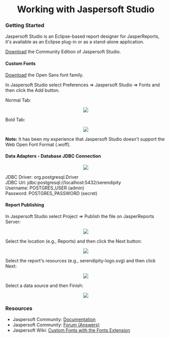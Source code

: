 <h1 align="center">Working with Jaspersoft Studio</h1>

### Getting Started

Jaspersoft Studio is an Eclipse-based report designer for JasperReports, it's available as an Eclipse plug-in or as a 
stand-alone application.

[Download](https://community.jaspersoft.com/project/jaspersoft-studio/releases) the Community Edition of Jaspersoft 
Studio.

#### Custom Fonts

[Download](https://fonts.google.com/specimen/Open+Sans?query=open+sans#standard-styles) the Open Sans font family.

In Jaspersoft Studio select Preferences => Jaspersoft Studio => Fonts and then click the Add button.

Normal Tab:

<p align="center">
  <img src="https://github.com/Robinyo/serendipity-api/blob/master/projects/spring-boot/docs/screen-shots/jaspersoft-studio-configure-custom-font-normal.png">
</p>

Bold Tab:

<p align="center">
  <img src="https://github.com/Robinyo/serendipity-api/blob/master/projects/spring-boot/docs/screen-shots/jaspersoft-studio-configure-custom-font-bold.png">
</p>

**Note:** It has been my experience that Jaspersoft Studio doesn't support the Web Open Font Format (.woff).

#### Data Adapters - Database JDBC Connection

<p align="center">
  <img src="https://github.com/Robinyo/serendipity-api/blob/master/projects/spring-boot/docs/screen-shots/database-jdbc-connection.png">
</p>

JDBC Driver: org.postgresql.Driver  
JDBC Url: jdbc:postgresql://localhost:5432/serendipity  
Username: POSTGRES_USER (admin)  
Password: POSTGRES_PASSWORD (secret)  

#### Report Publishing

In Jaspersoft Studio select Project => Publish the file on JasperReports Server:

<p align="center">
  <img src="https://github.com/Robinyo/serendipity-api/blob/master/projects/spring-boot/docs/screen-shots/jasperserver-publishing-wizard-report-location.png">
</p>

Select the location (e.g., Reports) and then click the Next button:

<p align="center">
  <img src="https://github.com/Robinyo/serendipity-api/blob/master/projects/spring-boot/docs/screen-shots/jasperserver-publishing-wizard-report-resources.png">
</p>

Select the report's resources (e.g., serendipity-logo.svg) and then click Next:

<p align="center">
  <img src="https://github.com/Robinyo/serendipity-api/blob/master/projects/spring-boot/docs/screen-shots/jasperserver-publishing-wizard-report-configure-data-source.png">
</p>

Select a data source and then Finish:

<p align="center">
  <img src="https://github.com/Robinyo/serendipity-api/blob/master/projects/spring-boot/docs/screen-shots/jasperserver-publishing-wizard-report-success.png">
</p>

### Resources

* Jaspersoft Community: [Documentation](https://community.jaspersoft.com/documentation?version=59011)
* Jaspersoft Community: [Forum (Answers)](https://community.jaspersoft.com/answers)
* Jaspersoft Wiki: [Custom Fonts with the Fonts Extension](https://community.jaspersoft.com/wiki/custom-font-font-extension)

